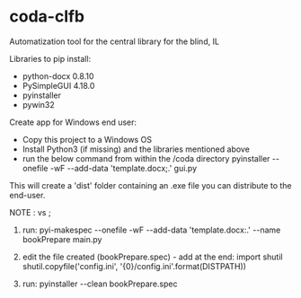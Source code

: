 # coda-clfb
Automatization tool for the central library for the blind, IL

Libraries to pip install:

- python-docx	0.8.10
- PySimpleGUI	4.18.0
- pyinstaller
- pywin32

Create app for Windows end user:

- Copy this project to a Windows OS
- Install Python3 (if missing) and the libraries mentioned above
- run the below command from within the /coda directory
pyinstaller --onefile -wF --add-data 'template.docx;.' gui.py




This will create a 'dist' folder containing an .exe file you can distribute to the end-user.

NOTE : vs ;
1. run:
pyi-makespec --onefile  -wF --add-data 'template.docx:.' --name bookPrepare main.py

2. edit the file created (bookPrepare.spec) - add at the end:
import shutil
shutil.copyfile('config.ini', '{0}/config.ini'.format(DISTPATH))

3. run:
pyinstaller --clean bookPrepare.spec